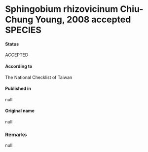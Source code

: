 Sphingobium rhizovicinum Chiu-Chung Young, 2008 accepted SPECIES
=======

#### Status
ACCEPTED

#### According to
The National Checklist of Taiwan

#### Published in
null

#### Original name
null

### Remarks
null